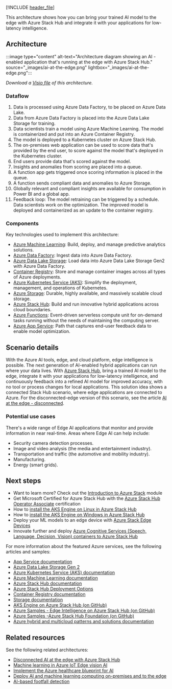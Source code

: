 [!INCLUDE [header_file](../../../includes/sol-idea-header.md)]

This architecture shows how you can bring your trained AI model to the edge with Azure Stack Hub and integrate it with your applications for low-latency intelligence.

## Architecture

:::image type="content" alt-text="Architecture diagram showing an AI -enabled application that's running at the edge with Azure Stack Hub." source="_images/ai-at-the-edge.png" lightbox="_images/ai-at-the-edge.png":::

*Download a [Visio file](https://arch-center.azureedge.net/ai-at-the-edge.vsdx) of this architecture.*

### Dataflow

1. Data is processed using Azure Data Factory, to be placed on Azure Data Lake.
1. Data from Azure Data Factory is placed into the Azure Data Lake Storage for training.
1. Data scientists train a model using Azure Machine Learning. The model is containerized and put into an Azure Container Registry.
1. The model is deployed to a Kubernetes cluster on Azure Stack Hub.
1. The on-premises web application can be used to score data that's provided by the end user, to score against the model that's deployed in the Kubernetes cluster.
1. End users provide data that's scored against the model.
1. Insights and anomalies from scoring are placed into a queue.
1. A function app gets triggered once scoring information is placed in the queue.
1. A function sends compliant data and anomalies to Azure Storage.
1. Globally relevant and compliant insights are available for consumption in Power BI and a global app.
1. Feedback loop: The model retraining can be triggered by a schedule. Data scientists work on the optimization. The improved model is deployed and containerized as an update to the container registry.

### Components

Key technologies used to implement this architecture:

* [Azure Machine Learning](https://azure.microsoft.com/services/machine-learning): Build, deploy, and manage predictive analytics solutions.
* [Azure Data Factory](https://azure.microsoft.com/services/data-factory): Ingest data into Azure Data Factory.
* [Azure Data Lake Storage](https://azure.microsoft.com/services/storage/data-lake-storage): Load data into Azure Data Lake Storage Gen2 with Azure Data Factory.
* [Container Registry](https://azure.microsoft.com/services/container-registry): Store and manage container images across all types of Azure deployments.
* [Azure Kubernetes Service (AKS)](https://azure.microsoft.com/services/kubernetes-service): Simplify the deployment, management, and operations of Kubernetes.
* [Azure Storage](https://azure.microsoft.com/services/storage): Durable, highly available, and massively scalable cloud storage.
* [Azure Stack Hub](https://azure.microsoft.com/overview/azure-stack): Build and run innovative hybrid applications across cloud boundaries.
* [Azure Functions](https://azure.microsoft.com/services/functions): Event-driven serverless compute unit for on-demand tasks running without the needs of maintaining the computing server.
* [Azure App Service](/azure/app-service/overview): Path that captures end-user feedback data to enable model optimization.

## Scenario details

With the Azure AI tools, edge, and cloud platform, edge intelligence is possible. The next generation of AI-enabled hybrid applications can run where your data lives. With [Azure Stack Hub](/azure-stack/operator/azure-stack-overview), bring a trained AI model to the edge, integrate it with your applications for low-latency intelligence, and continuously feedback into a refined AI model for improved accuracy, with no tool or process changes for local applications. This solution idea shows a connected Stack Hub scenario, where edge applications are connected to Azure. For the disconnected-edge version of this scenario, see the article [AI at the edge - disconnected](ai-at-the-edge-disconnected.yml).

### Potential use cases

There's a wide range of Edge AI applications that monitor and provide information in near real-time. Areas where Edge AI can help include:

* Security camera detection processes.
* Image and video analysis (the media and entertainment industry).
* Transportation and traffic (the automotive and mobility industry).
* Manufacturing.
* Energy (smart grids).

## Next steps

* Want to learn more? Check out the [Introduction to Azure Stack](/training/modules/intro-to-azure-stack/) module
* Get Microsoft Certified for Azure Stack Hub with the [Azure Stack Hub Operator Associate](/certifications/azure-stack-hub-operator/) certification
* How to [install the AKS Engine on Linux in Azure Stack Hub](/azure-stack/user/azure-stack-kubernetes-aks-engine-deploy-linux)
* How to [install the AKS Engine on Windows in Azure Stack Hub](/azure-stack/user/azure-stack-kubernetes-aks-engine-deploy-windows)
* Deploy your ML models to an edge device with [Azure Stack Edge Devices](https://azure.microsoft.com/products/azure-stack/edge/#devices)
* Innovate further and deploy [Azure Cognitive Services (Speech, Language, Decision, Vision) containers to Azure Stack Hub](/azure-stack/user/azure-stack-solution-template-cognitive-services)

For more information about the featured Azure services, see the following articles and samples:

* [App Service documentation](/azure/app-service)
* [Azure Data Lake Storage Gen 2](/azure/databricks/data/data-sources/azure/adls-gen2)
* [Azure Kubernetes Service (AKS) documentation](/azure/aks)
* [Azure Machine Learning documentation](/azure/machine-learning/service)
* [Azure Stack Hub documentation](/azure/azure-stack/user/azure-stack-solution-machine-learning)
* [Azure Stack Hub Deployment Options](/azure-stack/operator/azure-stack-overview#deployment-options)
* [Container Registry documentation](/azure/container-registry)
* [Storage documentation](/azure/storage)
* [AKS Engine on Azure Stack Hub (on GitHub)](https://github.com/Azure/aks-engine/blob/master/docs/topics/azure-stack.md)
* [Azure Samples - Edge Intelligence on Azure Stack Hub (on GitHub)](https://github.com/Azure-Samples/azure-intelligent-edge-patterns/tree/master/factory-ai-vision)
* [Azure Samples -Azure Stack Hub Foundation (on GitHub)](https://github.com/Azure-Samples/Azure-Stack-Hub-Foundation-Core)
* [Azure hybrid and multicloud patterns and solutions documentation](/hybrid/app-solutions)

## Related resources

See the following related architectures:

* [Disconnected AI at the edge with Azure Stack Hub](/azure/architecture/solution-ideas/articles/ai-at-the-edge-disconnected)
* [Machine learning in Azure IoT Edge vision AI](/azure/architecture/guide/iot-edge-vision/machine-learning)
* [Implement the Azure healthcare blueprint for AI](/azure/architecture/industries/healthcare/healthcare-ai-blueprint)
* [Deploy AI and machine learning computing on-premises and to the edge](/azure/architecture/ai-ml/idea/deploy-ai-ml-azure-stack-edge)
* [AI-based footfall detection](/azure/architecture/solution-ideas/articles/hybrid-footfall-detection)
